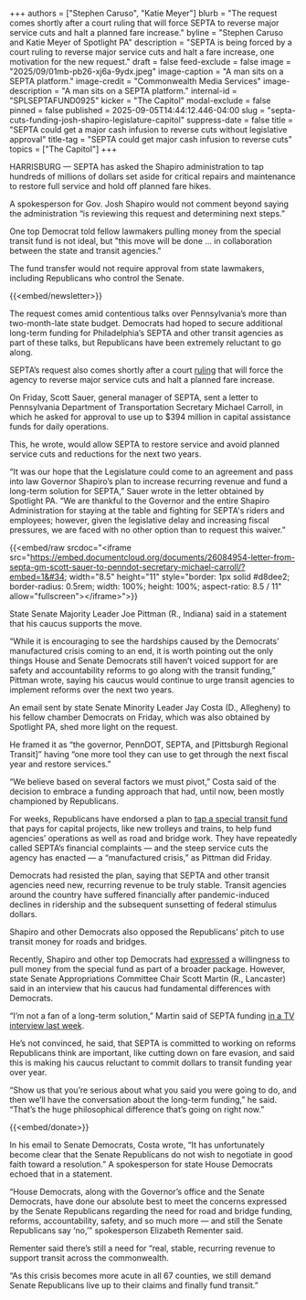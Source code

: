 +++
authors = ["Stephen Caruso", "Katie Meyer"]
blurb = "The request comes shortly after a court ruling that will force SEPTA to reverse major service cuts and halt a planned fare increase."
byline = "Stephen Caruso and Katie Meyer of Spotlight PA"
description = "SEPTA is being forced by a court ruling to reverse major service cuts and halt a fare increase, one motivation for the new request."
draft = false
feed-exclude = false
image = "2025/09/01mb-pb26-xj6a-9ydx.jpeg"
image-caption = "A man sits on a SEPTA platform."
image-credit = "Commonwealth Media Services"
image-description = "A man sits on a SEPTA platform."
internal-id = "SPLSEPTAFUND0925"
kicker = "The Capitol"
modal-exclude = false
pinned = false
published = 2025-09-05T14:44:12.446-04:00
slug = "septa-cuts-funding-josh-shapiro-legislature-capitol"
suppress-date = false
title = "SEPTA could get a major cash infusion to reverse cuts without legislative approval"
title-tag = "SEPTA could get major cash infusion to reverse cuts"
topics = ["The Capitol"]
+++

HARRISBURG — SEPTA has asked the Shapiro administration to tap hundreds of millions of dollars set aside for critical repairs and maintenance to restore full service and hold off planned fare hikes.

A spokesperson for Gov. Josh Shapiro would not comment beyond saying the administration “is reviewing this request and determining next steps.”

One top Democrat told fellow lawmakers pulling money from the special transit fund is not ideal, but &#34;this move will be done ... in collaboration between the state and transit agencies.&#34;

The fund transfer would not require approval from state lawmakers, including Republicans who control the Senate.

{{<embed/newsletter>}}

The request comes amid contentious talks over Pennsylvania’s more than two-month-late state budget. Democrats had hoped to secure additional long-term funding for Philadelphia’s SEPTA and other transit agencies as part of these talks, but Republicans have been extremely reluctant to go along.

SEPTA’s request also comes shortly after a court <a href="https://www.spotlightpa.org/news/2025/09/septa-philadelphia-cuts-service-restored-court-order-capitol/">ruling</a> that will force the agency to reverse major service cuts and halt a planned fare increase.

On Friday, Scott Sauer, general manager of SEPTA, sent a letter to Pennsylvania Department of Transportation Secretary Michael Carroll, in which he asked for approval to use up to $394 million in capital assistance funds for daily operations.

This, he wrote, would allow SEPTA to restore service and avoid planned service cuts and reductions for the next two years.

“It was our hope that the Legislature could come to an agreement and pass into law Governor Shapiro’s plan to increase recurring revenue and fund a long-term solution for SEPTA,” Sauer wrote in the letter obtained by Spotlight PA. “We are thankful to the Governor and the entire Shapiro Administration for staying at the table and fighting for SEPTA&#39;s riders and employees; however, given the legislative delay and increasing fiscal pressures, we are faced with no other option than to request this waiver.”

{{<embed/raw srcdoc="&lt;iframe src=&#34;https://embed.documentcloud.org/documents/26084954-letter-from-septa-gm-scott-sauer-to-penndot-secretary-michael-carroll/?embed=1&#34; width=&#34;8.5&#34; height=&#34;11&#34; style=&#34;border: 1px solid #d8dee2; border-radius: 0.5rem; width: 100%; height: 100%; aspect-ratio: 8.5 / 11&#34; allow=&#34;fullscreen&#34;&gt;&lt;/iframe&gt;">}}

State Senate Majority Leader Joe Pittman (R., Indiana) said in a statement that his caucus supports the move.

“While it is encouraging to see the hardships caused by the Democrats’ manufactured crisis coming to an end, it is worth pointing out the only things House and Senate Democrats still haven’t voiced support for are safety and accountability reforms to go along with the transit funding,” Pittman wrote, saying his caucus would continue to urge transit agencies to implement reforms over the next two years.

An email sent by state Senate Minority Leader Jay Costa (D., Allegheny) to his fellow chamber Democrats on Friday, which was also obtained by Spotlight PA, shed more light on the request.

He framed it as “the governor, PennDOT, SEPTA, and \[Pittsburgh Regional Transit\]” having “one more tool they can use to get through the next fiscal year and restore services.”

“We believe based on several factors we must pivot,” Costa said of the decision to embrace a funding approach that had, until now, been mostly championed by Republicans.

For weeks, Republicans have endorsed a plan to <a href="https://www.spotlightpa.org/news/2025/08/pennsylvania-budget-impasse-septa-transit-funding-joe-pittman-state-senate-capitol/">tap a special transit fund</a> that pays for capital projects, like new trolleys and trains, to help fund agencies’ operations as well as road and bridge work. They have repeatedly called SEPTA’s financial complaints — and the steep service cuts the agency has enacted —&nbsp;a “manufactured crisis,” as Pittman did Friday.

Democrats had resisted the plan, saying that SEPTA and other transit agencies need new, recurring revenue to be truly stable. Transit agencies around the country have suffered financially after pandemic-induced declines in ridership and the subsequent sunsetting of federal stimulus dollars.

Shapiro and other Democrats also opposed the Republicans’ pitch to use transit money for roads and bridges.

Recently, Shapiro and other top Democrats had <a href="https://www.spotlightpa.org/news/2025/08/septa-cuts-josh-shapiro-transit-funding-senate-republican-plan-capitol/">expressed</a> a willingness to pull money from the special fund as part of a broader package. However, state Senate Appropriations Committee Chair Scott Martin (R., Lancaster) said in an interview that his caucus had fundamental differences with Democrats.

“I’m not a fan of a long-term solution,” Martin said of SEPTA funding <a href="https://www.youtube.com/watch?v=SJrfCCPTKLs">in a TV interview last week</a>.

He’s not convinced, he said, that SEPTA is committed to working on reforms Republicans think are important, like cutting down on fare evasion, and said this is making his caucus reluctant to commit dollars to transit funding year over year.

“Show us that you’re serious about what you said you were going to do, and then we’ll have the conversation about the long-term funding,” he said. “That’s the huge philosophical difference that’s going on right now.”

{{<embed/donate>}}

In his email to Senate Democrats, Costa wrote, “It has unfortunately become clear that the Senate Republicans do not wish to negotiate in good faith toward a resolution.” A spokesperson for state House Democrats echoed that in a statement.

“House Democrats, along with the Governor’s office and the Senate Democrats, have done our absolute best to meet the concerns expressed by the Senate Republicans regarding the need for road and bridge funding, reforms, accountability, safety, and so much more — and still the Senate Republicans say ‘no,’” spokesperson Elizabeth Rementer said.

Rementer said there’s still a need for “real, stable, recurring revenue to support transit across the commonwealth.

“As this crisis becomes more acute in all 67 counties, we still demand Senate Republicans live up to their claims and finally fund transit.”

